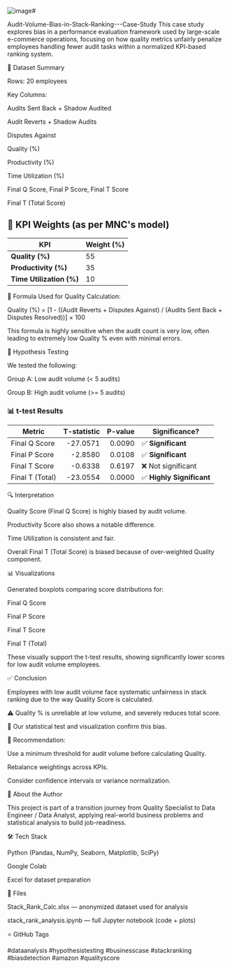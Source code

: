 ![image](https://github.com/user-attachments/assets/74e7255e-c5c7-4b2c-a960-7964f8d78957)# 

Audit-Volume-Bias-in-Stack-Ranking---Case-Study
This case study explores bias in a performance evaluation framework used by large-scale e-commerce operations, focusing on how quality metrics unfairly penalize employees handling fewer audit tasks within a normalized KPI-based ranking system.

📂 Dataset Summary

Rows: 20 employees

Key Columns:

Audits Sent Back + Shadow Audited

Audit Reverts + Shadow Audits

Disputes Against

Quality (%)

Productivity (%)

Time Utilization (%)

Final Q Score, Final P Score, Final T Score

Final T (Total Score)

## 📐 KPI Weights (as per MNC's model)

| **KPI**                  | **Weight (%)** |
|--------------------------|----------------|
| **Quality (%)**          | 55             |
| **Productivity (%)**     | 35             |
| **Time Utilization (%)** | 10             |


📌 Formula Used for Quality Calculation:

Quality (%) = [1 - ((Audit Reverts + Disputes Against) / (Audits Sent Back + Disputes Resolved))] × 100

This formula is highly sensitive when the audit count is very low, often leading to extremely low Quality % even with minimal errors.

🔬 Hypothesis Testing

We tested the following:

Group A: Low audit volume (< 5 audits)

Group B: High audit volume (>= 5 audits)


### 📊 t-test Results

| **Metric**         | **T-statistic** | **P-value** | **Significance?**         |
|--------------------|----------------:|------------:|----------------------------|
| Final Q Score      | -27.0571        | 0.0090      | ✅ **Significant**         |
| Final P Score      | -2.8580         | 0.0108      | ✅ **Significant**         |
| Final T Score      | -0.6338         | 0.6197      | ❌ Not significant         |
| Final T (Total)    | -23.0554        | 0.0000      | ✅ **Highly Significant**  |


🔍 Interpretation

Quality Score (Final Q Score) is highly biased by audit volume.

Productivity Score also shows a notable difference.

Time Utilization is consistent and fair.

Overall Final T (Total Score) is biased because of over-weighted Quality component.

📊 Visualizations

Generated boxplots comparing score distributions for:

Final Q Score

Final P Score

Final T Score

Final T (Total)

These visually support the t-test results, showing significantly lower scores for low audit volume employees.

✅ Conclusion

Employees with low audit volume face systematic unfairness in stack ranking due to the way Quality Score is calculated.

⚠️ Quality % is unreliable at low volume, and severely reduces total score.

🧪 Our statistical test and visualization confirm this bias.

📌 Recommendation:

Use a minimum threshold for audit volume before calculating Quality.

Rebalance weightings across KPIs.

Consider confidence intervals or variance normalization.

💼 About the Author

This project is part of a transition journey from Quality Specialist to Data Engineer / Data Analyst, applying real-world business problems and statistical analysis to build job-readiness.

🛠️ Tech Stack

Python (Pandas, NumPy, Seaborn, Matplotlib, SciPy)

Google Colab

Excel for dataset preparation

📁 Files

Stack_Rank_Calc.xlsx — anonymized dataset used for analysis

stack_rank_analysis.ipynb — full Jupyter notebook (code + plots)

⭐ GitHub Tags

#dataanalysis #hypothesistesting #businesscase #stackranking #biasdetection #amazon #qualityscore
